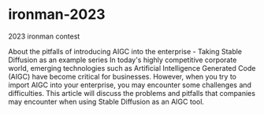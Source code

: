 # ironman-2023

2023 ironman contest

About the pitfalls of introducing AIGC into the enterprise - Taking Stable Diffusion as an example series
In today's highly competitive corporate world, emerging technologies such as Artificial Intelligence Generated Code (AIGC) have become critical for businesses. 
However, when you try to import AIGC into your enterprise, you may encounter some challenges and difficulties. 
This article will discuss the problems and pitfalls that companies may encounter when using Stable Diffusion as an AIGC tool.
